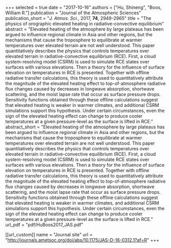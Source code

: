 +++
selected = true
date = "2017-10-16"
authors = ["Hu, Shineng", "Boos, William R."]
publication = "Journal of the Atmospheric Sciences"
publication_short = "*J. Atmos. Sci.*, 2017, **74**, 2949-2965"
title = "The physics of orographic elevated heating in radiative-convective equilibrium"
abstract = "Elevated heating of the atmosphere by large plateaus has been argued to influence regional climate in Asia and other regions, but the mechanisms that cause the troposphere to equilibrate at warmer temperatures over elevated terrain are not well understood. This paper quantitatively describes the physics that controls temperatures over elevated terrain in radiative-convective equilibrium (RCE). First, a cloud system-resolving model (CSRM) is used to simulate RCE states over surfaces with various elevations. Then a theory for the influence of surface elevation on temperatures in RCE is presented. Together with offline radiative transfer calculations, this theory is used to quantitatively attribute the magnitude of the elevated heating effect to top-of-atmosphere radiative flux changes caused by decreases in longwave absorption, shortwave scattering, and the moist lapse rate that occur as surface pressure drops. Sensitivity functions obtained through these offline calculations suggest that elevated heating is weaker in warmer climates, and additional CSRM simulations support this hypothesis. Under certain circumstances, even the sign of the elevated heating effect can change to produce cooler temperatures at a given pressure-level as the surface is lifted in RCE."
abstract_short = "Elevated heating of the atmosphere by large plateaus has been argued to influence regional climate in Asia and other regions, but the mechanisms that cause the troposphere to equilibrate at warmer temperatures over elevated terrain are not well understood. This paper quantitatively describes the physics that controls temperatures over elevated terrain in radiative-convective equilibrium (RCE). First, a cloud system-resolving model (CSRM) is used to simulate RCE states over surfaces with various elevations. Then a theory for the influence of surface elevation on temperatures in RCE is presented. Together with offline radiative transfer calculations, this theory is used to quantitatively attribute the magnitude of the elevated heating effect to top-of-atmosphere radiative flux changes caused by decreases in longwave absorption, shortwave scattering, and the moist lapse rate that occur as surface pressure drops. Sensitivity functions obtained through these offline calculations suggest that elevated heating is weaker in warmer climates, and additional CSRM simulations support this hypothesis. Under certain circumstances, even the sign of the elevated heating effect can change to produce cooler temperatures at a given pressure-level as the surface is lifted in RCE."
url_pdf = "pdf/HuBoos2017_JAS.pdf"

[[url_custom]]
    name = "Journal site"
    url = "http://journals.ametsoc.org/doi/abs/10.1175/JAS-D-16-0312.1?af=R"
+++

